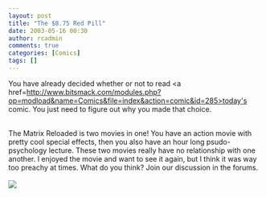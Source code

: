 ```yaml
---
layout: post
title: "The $8.75 Red Pill"
date: 2003-05-16 00:30
author: rcadmin
comments: true
categories: [Comics]
tags: []
---
```

You have already decided whether or not to read <a href=http://www.bitsmack.com/modules.php?op=modload&name=Comics&file=index&action=comic&id=285>today's comic.</a> You just need to figure out why you made that choice.
<br />

<br />
The Matrix Reloaded is two movies in one! You have an action movie with pretty cool special effects, then you also have an hour long psudo-psychology lecture. These two movies really have no relationship with one another. I enjoyed the movie and want to see it again, but I think it was way too preachy at times. What do you think? Join our discussion in the forums.<Br><br><!--more--><img src='/wp/wp-content/comics/20030516.gif' alt'' />
